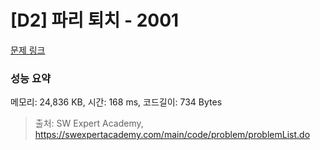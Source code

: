 # [D2] 파리 퇴치 - 2001 

[문제 링크](https://swexpertacademy.com/main/code/problem/problemDetail.do?contestProbId=AV5PzOCKAigDFAUq) 

### 성능 요약

메모리: 24,836 KB, 시간: 168 ms, 코드길이: 734 Bytes



> 출처: SW Expert Academy, https://swexpertacademy.com/main/code/problem/problemList.do
